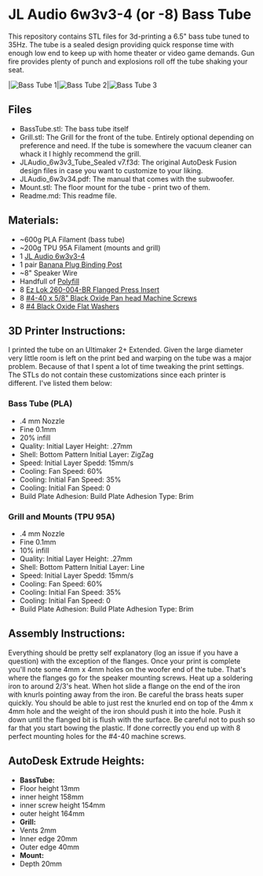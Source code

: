 # JL Audio 6w3v3-4 (or -8) Bass Tube

This repository contains STL files for 3d-printing a 6.5" bass tube tuned to 35Hz. The tube is a sealed design providing quick response time with enough low end to keep up with home theater or video game demands. Gun fire provides plenty of punch and explosions roll off the tube shaking your seat.

|![Bass Tube 1](https://i.imgur.com/xGBOCdD.jpg)|![Bass Tube 2](https://i.imgur.com/4hrOwH5.jpg)|![Bass Tube 3](https://i.imgur.com/xt74Ufj.jpg)

## Files
- BassTube.stl: The bass tube itself
- Grill.stl: The Grill for the front of the tube. Entirely optional depending on preference and need. If the tube is somewhere the vacuum cleaner can whack it I highly recommend the grill.
- JLAudio_6w3v3_Tube_Sealed v7.f3d: The original AutoDesk Fusion design files in case you want to customize to your liking.
- JLAudio_6w3v34.pdf: The manual that comes with the subwoofer.
- Mount.stl: The floor mount for the tube - print two of them.
- Readme.md: This readme file.

## Materials:
- ~600g PLA Filament (bass tube)
- ~200g TPU 95A Filament (mounts and grill)
- 1 [JL Audio 6w3v3-4](https://www.crutchfield.com/p_1366W3V34/JL-Audio-6W3v3-4.html?awcp=1t1&awcr=189628602181&awdv=c&awkw=6w3v34&awmt=p&awnw=g&awug=9031329&gclid=EAIaIQobChMIhf7kgbDu4gIVlcJkCh1tGwu2EAAYASAAEgLclPD_BwE)
- 1 pair [Banana Plug Binding Post](https://www.amazon.com/gp/product/B076JBS2K2/ref=ppx_yo_dt_b_asin_title_o01_s00?ie=UTF8&psc=1)
- ~8" Speaker Wire
- Handfull of [Polyfill](https://www.amazon.com/Fairfield-PF16B-Poly-Fil-Premium-Polyester/dp/B006I04VLU/ref=sr_1_2?keywords=speaker+polyfill&qid=1560701273&s=gateway&sr=8-2)
- 8 [Ez Lok 260-004-BR Flanged Press Insert](https://www.amazon.com/gp/product/B06XGX13CQ/ref=ppx_yo_dt_b_asin_title_o00_s00?ie=UTF8&psc=1)
- 8 [#4-40 x 5/8" Black Oxide Pan head Machine Screws](https://www.boltdepot.com/Product-Details.aspx?product=21977)
- 8 [#4 Black Oxide Flat Washers](https://www.boltdepot.com/Product-Details.aspx?product=22036)

## 3D Printer Instructions:

I printed the tube on an Ultimaker 2+ Extended. Given the large diameter very little room is left on the print bed and warping on the tube was a major problem. Because of that I spent a lot of time tweaking the print settings. The STLs do not contain these customizations since each printer is different. I've listed them below:

### Bass Tube (PLA)
- .4 mm Nozzle
- Fine 0.1mm
- 20% infill
- Quality: Initial Layer Height: .27mm
- Shell: Bottom Pattern Initial Layer: ZigZag
- Speed: Initial Layer Spedd: 15mm/s
- Cooling: Fan Speed: 60%
- Cooling: Initial Fan Speed: 35%
- Cooling: Initial Fan Speed: 0
- Build Plate Adhesion: Build Plate Adhesion Type: Brim

### Grill and Mounts (TPU 95A)
- .4 mm Nozzle
- Fine 0.1mm
- 10% infill
- Quality: Initial Layer Height: .27mm
- Shell: Bottom Pattern Initial Layer: Line
- Speed: Initial Layer Spedd: 15mm/s
- Cooling: Fan Speed: 60%
- Cooling: Initial Fan Speed: 35%
- Cooling: Initial Fan Speed: 0
- Build Plate Adhesion: Build Plate Adhesion Type: Brim

## Assembly Instructions:
Everything should be pretty self explanatory (log an issue if you have a question) with the exception of the flanges. Once your print is complete you'll note some 4mm x 4mm holes on the woofer end of the tube. That's where the flanges go for the speaker mounting screws. Heat up a soldering iron to around 2/3's heat. When hot slide a flange on the end of the iron with knurls pointing away from the iron. Be careful the brass heats super quickly. You should be able to just rest the knurled end on top of the 4mm x 4mm hole and the weight of the iron should push it into the hole. Push it down until the flanged bit is flush with the surface. Be careful not to push so far that you start bowing the plastic. If done correctly you end up with 8 perfect mounting holes for the #4-40 machine screws.

## AutoDesk Extrude Heights:
- **BassTube:**
- Floor height 		13mm
- inner height 		158mm
- inner screw height	154mm
- outer height 		164mm
- **Grill:**
- Vents			2mm
- Inner edge		20mm
- Outer edge		40mm
- **Mount:**
- Depth			20mm
